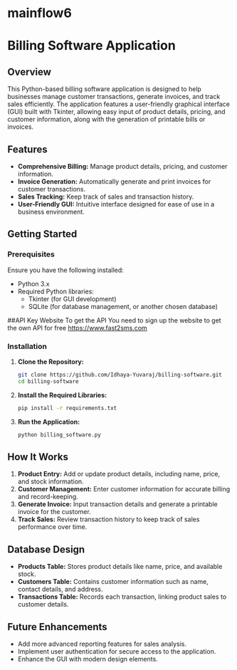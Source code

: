 # mainflow6

# Billing Software Application

## Overview

This Python-based billing software application is designed to help businesses manage customer transactions, generate invoices, and track sales efficiently. The application features a user-friendly graphical interface (GUI) built with Tkinter, allowing easy input of product details, pricing, and customer information, along with the generation of printable bills or invoices.

## Features

- **Comprehensive Billing:** Manage product details, pricing, and customer information.
- **Invoice Generation:** Automatically generate and print invoices for customer transactions.
- **Sales Tracking:** Keep track of sales and transaction history.
- **User-Friendly GUI:** Intuitive interface designed for ease of use in a business environment.

## Getting Started

### Prerequisites

Ensure you have the following installed:

- Python 3.x
- Required Python libraries:
  - Tkinter (for GUI development)
  - SQLite (for database management, or another chosen database)
 
##API Key Website
To get the API You need to sign up the website to get the own API for free https://www.fast2sms.com
### Installation

1. **Clone the Repository:**
   ```bash
   git clone https://github.com/Idhaya-Yuvaraj/billing-software.git
   cd billing-software
   ```

2. **Install the Required Libraries:**
   ```bash
   pip install -r requirements.txt
   ```

3. **Run the Application:**
   ```bash
   python billing_software.py
   ```

## How It Works

1. **Product Entry:** Add or update product details, including name, price, and stock information.
2. **Customer Management:** Enter customer information for accurate billing and record-keeping.
3. **Generate Invoice:** Input transaction details and generate a printable invoice for the customer.
4. **Track Sales:** Review transaction history to keep track of sales performance over time.


## Database Design

- **Products Table:** Stores product details like name, price, and available stock.
- **Customers Table:** Contains customer information such as name, contact details, and address.
- **Transactions Table:** Records each transaction, linking product sales to customer details.

## Future Enhancements

- Add more advanced reporting features for sales analysis.
- Implement user authentication for secure access to the application.
- Enhance the GUI with modern design elements.

